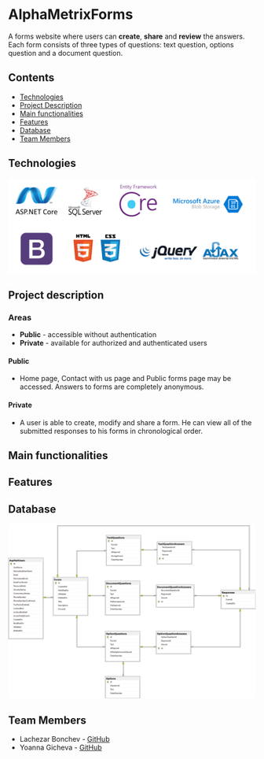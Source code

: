 # AlphaMetrixForms
A forms website where users can **create**, **share** and **review** the answers.
Each form consists of three types of questions: text question, options question and a document question.

## Contents

- [Technologies](#technologies)
- [Project Description](#project-description)
- [Main functionalities](#main-functionalities)
- [Features](#features)
- [Database](#database)
- [Team Members](#team-members)

## Technologies
![](/Images/git-technologies.png)

## Project description
### Areas
* **Public** -  accessible without authentication
* **Private** - available for authorized and authenticated users 

#### Public
* Home page, Contact with us page and Public forms page may be accessed. Answers to forms are completely anonymous.

#### Private
* A user is able to create, modify and share a form. He can view all of the submitted responses to his forms in chronological order.

## Main functionalities

## Features

## Database
![](/Images/Database.png)

## Team Members
* Lachezar Bonchev - [GitHub](https://gitlab.com/lachezar.bonchev)
* Yoanna Gicheva - [GitHub](https://gitlab.com/yoanna.gicheva)